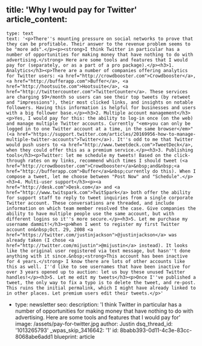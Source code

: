 title: 'Why I would pay for Twitter'
article_content:
  -
    type: text
    text: '<p>There''s mounting pressure on social networks to prove that they can be profitable. Their answer to the revenue problem seems to be "more ads".</p><p><strong>I think Twitter in particular has a number of opportunities for making money that have nothing to do with advertising.</strong> Here are some tools and features that I would pay for (separately, or as a part of a pro package).</p><h3>1. Analytics</h3><p>There are a number of companies offering analytics for Twitter users: <a href="http://crowdbooster.com">Crowdbooster</a>, <a href="http://bufferapp.com">Buffer</a>, <a href="http://hootsuite.com">Hootsuite</a>, <a href="http://twittercounter.com">TwitterCounter</a>. These services are charging $9+/month so users can see their top tweets (by retweet and "impressions"), their most clicked links, and insights on notable followers. Having this information is helpful for businesses and users with a big follower base.</p><h3>2. Multiple account management</h3><p>Yes, I would pay for this: the ability to log-in once (on the web) and manage multiple Twitter accounts. Currently "<em>you can only be logged in to one Twitter account at a time, in the same browser</em>" (<a href="https://support.twitter.com/articles/20169956-how-to-manage-multiple-twitter-accounts">Twitter</a>). It''s odd to me that Twitter would push users to <a href="http://www.tweetdeck.com">TweetDeck</a>, when they could offer this as a premium service.</p><h3>3. Publishing tools</h3><p>Twitter: let me schedule my tweets! Based on the click-through rates on my links, recommend which times I should tweet (<a href="http://crowdbooster.com">Crowdbooster</a>&nbsp;and&nbsp;<a href="http://bufferapp.com">Buffer</a>&nbsp;currently do this). When I compose a tweet, let me choose between "Post Now" and "Schedule".</p><h3>4. Multi-user support</h3><p><a href="http://desk.com">Desk.com</a> and <a href="http://www.twitspark.com">TwitSpark</a> both offer the ability for support staff to reply to tweet inquiries from a single corporate Twitter account. These conversations are threaded, and include information on which team member resolved the case. Give companies the ability to have multiple people use the same account, but with different logins so it''s more secure.</p><h3>5. Let me purchase my username dammit!</h3><p>When I went to register my first Twitter account on&nbsp;Oct. 29, 2008 <a href="https://twitter.com/justinjackson">@justinjackson</a> was already taken (I chose <a href="http://twitter.com/mijustin">@mijustin</a> instead). It looks like the original user registered via text message, but hasn''t done anything with it since.&nbsp;<strong>This account has been inactive for 4 years.</strong> I know there are lots of other accounts like this as well. I''d like to see usernames that have been inactive for over 3 years opened up to auction: let us buy these unused Twitter handles!</p><h3>5. Let me edit my tweets</h3><p>Once I''ve published a tweet, the only way to fix a typo is to delete the tweet, and re-post. This ruins the initial permalink, which I might have already linked to in other places. Let premium users edit their tweets.</p>'
  -
    type: newsletter
seo:
  description: 'I think Twitter in particular has a number of opportunities for making money that have nothing to do with advertising. Here are some tools and features that I would pay for'
  image: /assets/pay-for-twitter.jpg
author: Justin
dsq_thread_id: '1013265793'
_wpas_skip_3416642: '1'
id: 8babb393-0d11-4c3e-83cc-8068abe6add1
blueprint: article
